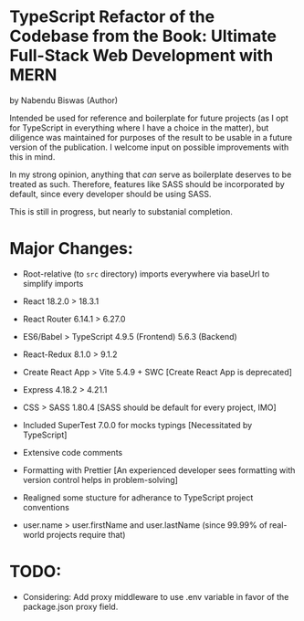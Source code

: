 # TypeScript Refactor of the Codebase from the Book: Ultimate Full-Stack Web Development with MERN

by Nabendu Biswas (Author)

Intended be used for reference and boilerplate for future projects (as I opt for TypeScript in everything where I have a choice in the matter), but diligence was maintained for purposes of the result to be usable in a future version of the publication. I welcome input on possible improvements with this in mind.

In my strong opinion, anything that *can* serve as boilerplate deserves to be treated as such. Therefore, features like SASS should be incorporated by default, since every developer should be using SASS.

This is still in progress, but nearly to substanial completion.

# Major Changes:

- Root-relative (to `src` directory) imports everywhere via baseUrl to simplify imports

- React 18.2.0 > 18.3.1

- React Router 6.14.1 > 6.27.0
  
- ES6/Babel > TypeScript 4.9.5 (Frontend) 5.6.3 (Backend)
  
- React-Redux 8.1.0 > 9.1.2
  
- Create React App > Vite 5.4.9 + SWC [Create React App is deprecated]

- Express 4.18.2 > 4.21.1

- CSS > SASS 1.80.4 [SASS should be default for every project, IMO]

- Included SuperTest 7.0.0 for mocks typings [Necessitated by TypeScript]

- Extensive code comments

- Formatting with Prettier [An experienced developer sees formatting with version control helps in problem-solving]

- Realigned some stucture for adherance to TypeScript project conventions

- user.name > user.firstName and user.lastName (since 99.99% of real-world projects require that)

# TODO:

- Considering: Add proxy middleware to use .env variable in favor of the package.json proxy field.
